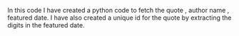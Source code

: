 In this code I have created a python code to fetch the quote , author name , featured date. I have also created a unique id for the quote by extracting the digits in the featured date. 
